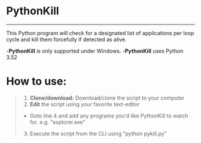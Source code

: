 # PythonKill
----------
This Python program will check for a designated list of applications per loop cycle and kill them forcefully if detected as alive.

-**PythonKill** is only supported under Windows.
-**PythonKill** uses Python 3.52

# How to use:

> 1. **Clone/download:** Download/clone the script to your computer
> 2.  **Edit** the script using your favorite text-editor
>  - Goto line 4 and add any programs you'd like PythonKill to watch for. e.g. "explorer.exe"
> 3. Execute the script from the CLI using "python pykill.py"
